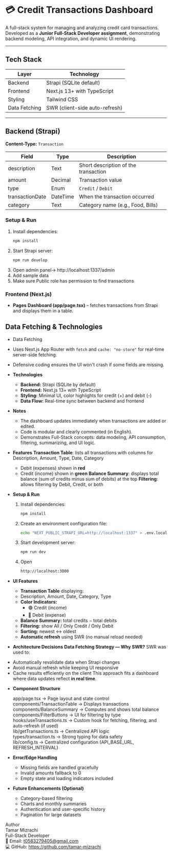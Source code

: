# 💳 Credit Transactions Dashboard

A full-stack system for managing and analyzing credit card transactions.  
Developed as a **Junior Full-Stack Developer assignment**, demonstrating backend modeling, API integration, and dynamic UI rendering.

---

##  Tech Stack

| Layer      | Technology                        |
|-----------|-----------------------------------|
| Backend   | Strapi (SQLite default)            |
| Frontend  | Next.js 13+ with TypeScript        |
| Styling   | Tailwind CSS                       |
| Data Fetching | SWR (client-side auto-refresh) |

---

##  Backend (Strapi)

**Content-Type:** `Transaction`

| Field            | Type          | Description                         |
|-----------------|--------------|-------------------------------------|
| description      | Text         | Short description of the transaction |
| amount           | Decimal      | Transaction value                    |
| type             | Enum         | `Credit` / `Debit`                   |
| transactionDate  | DateTime     | When the transaction occurred        |
| category         | Text         | Category name (e.g., Food, Bills)    |

### Setup & Run
1. Install dependencies:
   ```bash
   npm install
2. Start Strapi server:
   ```bash
   npm run develop
3. Open admin panel→ http://localhost:1337/admin
4. Add sample data
5. Make sure Public role has permission to find transactions

### Frontend (Next.js)
- **Pages**
   **Dashboard (app/page.tsx)** – fetches transactions from Strapi and displays them in a table.

## Data Fetching & Technologies
  - Data Fetching
  - Uses Next.js App Router with `fetch` and `cache: "no-store"` for real-time server-side fetching.
  - Defensive coding ensures the UI won't crash if some fields are missing.

- **Technologies**
  - **Backend:** Strapi (SQLite by default)
  - **Frontend:** Next.js 13+ with TypeScript
  - **Styling:** Minimal UI, color highlights for credit (+) and debit (-)
  - **Data Flow:** Real-time sync between backend and frontend

- **Notes**
  - The dashboard updates immediately when transactions are added or edited.
  - Code is modular and clearly commented (in English).
  - Demonstrates Full-Stack concepts: data modeling, API consumption, filtering, summarizing, and UI logic.

- **Features**
  **Transaction Table**: lists all transactions with columns for Description, Amount, Type, Date, Category
    * Debit (expenses) shown in   **red** 
    * Credit (income) shown in **green**
  **Balance Summary**: displays total balance (sum of credits minus sum of debits) at the top
  **Filtering**: allows filtering by Debit, Credit, or both

- **Setup & Run**
  1. Install dependencies:
      ```bash
      npm install

  2. Create an environment configuration file:
      ```bash
     echo "NEXT_PUBLIC_STRAPI_URL=http://localhost:1337" > .env.local

  3. Start development server:
      ```bash
      npm run dev

  4. Open 
     ```bash
     http://localhost:3000

- **UI Features**
  * **Transaction Table** displaying:
  * Description, Amount, Date, Category, Type
  * **Color Indicators:**
     - 🟢 Credit (income)
     - 🔴 Debit (expense)
  * **Balance Summary:** total credits − total debits
  * **Filtering:** show All / Only Credit / Only Debit
  * **Sorting:** newest ↔ oldest
  * **Automatic refresh** using SWR (no manual reload needed)

- **Architecture Decisions**
  **Data Fetching Strategy — Why SWR?**
 SWR was used to:
 * Automatically revalidate data when Strapi changes
 * Avoid manual refresh while keeping UI responsive
 * Cache results efficiently on the client
 This approach fits a dashboard where data updates reflect **in real time**.

- **Component Structure**
  
   app/page.tsx               → Page layout and state control <br>
   components/TransactionTable → Displays transactions <br>
   components/BalanceSummary   → Computes and shows total balance <br>
   components/FilterButtons    → UI for filtering by type <br>
   hooks/useTransactions.ts    → Custom hook for fetching, filtering, and auto-refresh (if used) <br>
  lib/getTransactions.ts      → Centralized API logic <br>
  types/transaction.ts        → Strong typing for data safety<br>
  lib/config.ts               → Centralized configuration (API_BASE_URL, REFRESH_INTERVAL)<br>

- **Error/Edge Handling**
  * Missing fields are handled gracefully
  * Invalid amounts fallback to 0
  * Empty state and loading indicators included

- **Future Enhancements (Optional)**
   * Category-based filtering
   * Charts and monthly summaries
   * Authentication and user-specific history
   * Pagination for large datasets


Author <br>
Tamar Mizrachi <br>
Full-Stack Developer <br>
📧 Email: t0583279405@gmail.com <br>
💻 GitHub: https://github.com/tamar-mizrachi <br>


